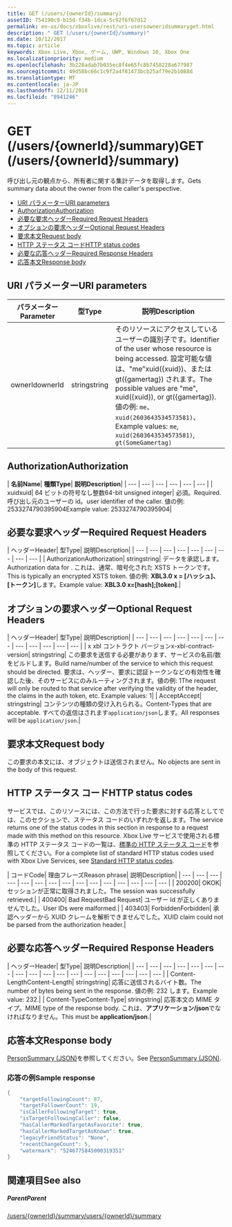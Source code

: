 ```yaml
---
title: GET (/users/{ownerId}/summary)
assetID: 754190c9-b15d-f34b-1dca-5c92f6f67d12
permalink: en-us/docs/xboxlive/rest/uri-usersowneridsummaryget.html
description: " GET (/users/{ownerId}/summary)"
ms.date: 10/12/2017
ms.topic: article
keywords: Xbox Live, Xbox, ゲーム, UWP, Windows 10, Xbox One
ms.localizationpriority: medium
ms.openlocfilehash: 3b228adab7b035ec8f4e65fc8b7458228a677987
ms.sourcegitcommit: 49d58bc66c1c9f2a4f81473bcb25af79e2b1088d
ms.translationtype: MT
ms.contentlocale: ja-JP
ms.lasthandoff: 12/11/2018
ms.locfileid: "8941246"
---
```

# <a name="get-usersowneridsummary"></a><span data-ttu-id="8e6b2-104">GET (/users/{ownerId}/summary)</span><span class="sxs-lookup"><span data-stu-id="8e6b2-104">GET (/users/{ownerId}/summary)</span></span>
<span data-ttu-id="8e6b2-105">呼び出し元の観点から、所有者に関する集計データを取得します。</span><span class="sxs-lookup"><span data-stu-id="8e6b2-105">Gets summary data about the owner from the caller's perspective.</span></span>

  * [<span data-ttu-id="8e6b2-106">URI パラメーター</span><span class="sxs-lookup"><span data-stu-id="8e6b2-106">URI parameters</span></span>](#ID4EQ)
  * [<span data-ttu-id="8e6b2-107">Authorization</span><span class="sxs-lookup"><span data-stu-id="8e6b2-107">Authorization</span></span>](#ID4E2)
  * [<span data-ttu-id="8e6b2-108">必要な要求ヘッダー</span><span class="sxs-lookup"><span data-stu-id="8e6b2-108">Required Request Headers</span></span>](#ID4EBC)
  * [<span data-ttu-id="8e6b2-109">オプションの要求ヘッダー</span><span class="sxs-lookup"><span data-stu-id="8e6b2-109">Optional Request Headers</span></span>](#ID4EHD)
  * [<span data-ttu-id="8e6b2-110">要求本文</span><span class="sxs-lookup"><span data-stu-id="8e6b2-110">Request body</span></span>](#ID4EXE)
  * [<span data-ttu-id="8e6b2-111">HTTP ステータス コード</span><span class="sxs-lookup"><span data-stu-id="8e6b2-111">HTTP status codes</span></span>](#ID4ECF)
  * [<span data-ttu-id="8e6b2-112">必要な応答ヘッダー</span><span class="sxs-lookup"><span data-stu-id="8e6b2-112">Required Response Headers</span></span>](#ID4EZG)
  * [<span data-ttu-id="8e6b2-113">応答本文</span><span class="sxs-lookup"><span data-stu-id="8e6b2-113">Response body</span></span>](#ID4EGAAC)

<a id="ID4EQ"></a>


## <a name="uri-parameters"></a><span data-ttu-id="8e6b2-114">URI パラメーター</span><span class="sxs-lookup"><span data-stu-id="8e6b2-114">URI parameters</span></span>

| <span data-ttu-id="8e6b2-115">パラメーター</span><span class="sxs-lookup"><span data-stu-id="8e6b2-115">Parameter</span></span>| <span data-ttu-id="8e6b2-116">型</span><span class="sxs-lookup"><span data-stu-id="8e6b2-116">Type</span></span>| <span data-ttu-id="8e6b2-117">説明</span><span class="sxs-lookup"><span data-stu-id="8e6b2-117">Description</span></span>|
| --- | --- | --- |
| <span data-ttu-id="8e6b2-118">ownerId</span><span class="sxs-lookup"><span data-stu-id="8e6b2-118">ownerId</span></span>| <span data-ttu-id="8e6b2-119">string</span><span class="sxs-lookup"><span data-stu-id="8e6b2-119">string</span></span>| <span data-ttu-id="8e6b2-120">そのリソースにアクセスしているユーザーの識別子です。</span><span class="sxs-lookup"><span data-stu-id="8e6b2-120">Identifier of the user whose resource is being accessed.</span></span> <span data-ttu-id="8e6b2-121">設定可能な値は、"me"xuid({xuid})、または gt({gamertag}) されます。</span><span class="sxs-lookup"><span data-stu-id="8e6b2-121">The possible values are "me", xuid({xuid}), or gt({gamertag}).</span></span> <span data-ttu-id="8e6b2-122">値の例: <code>me</code>、 <code>xuid(2603643534573581)</code>、</span><span class="sxs-lookup"><span data-stu-id="8e6b2-122">Example values: <code>me</code>, <code>xuid(2603643534573581)</code>,</span></span> <code>gt(SomeGamertag)</code>|

<a id="ID4E2"></a>


## <a name="authorization"></a><span data-ttu-id="8e6b2-123">Authorization</span><span class="sxs-lookup"><span data-stu-id="8e6b2-123">Authorization</span></span>

| <b><span data-ttu-id="8e6b2-124">名前</span><span class="sxs-lookup"><span data-stu-id="8e6b2-124">Name</span></span></b>| <b><span data-ttu-id="8e6b2-125">種類</span><span class="sxs-lookup"><span data-stu-id="8e6b2-125">Type</span></span></b>| <b><span data-ttu-id="8e6b2-126">説明</span><span class="sxs-lookup"><span data-stu-id="8e6b2-126">Description</span></span></b>|
| --- | --- | --- | --- | --- | --- |
| <span data-ttu-id="8e6b2-127">xuid</span><span class="sxs-lookup"><span data-stu-id="8e6b2-127">xuid</span></span>| <span data-ttu-id="8e6b2-128">64 ビットの符号なし整数</span><span class="sxs-lookup"><span data-stu-id="8e6b2-128">64-bit unsigned integer</span></span>| <span data-ttu-id="8e6b2-129">必須。</span><span class="sxs-lookup"><span data-stu-id="8e6b2-129">Required.</span></span> <span data-ttu-id="8e6b2-130">呼び出し元のユーザーの id。</span><span class="sxs-lookup"><span data-stu-id="8e6b2-130">user identifier of the caller.</span></span> <span data-ttu-id="8e6b2-131">値の例: 2533274790395904</span><span class="sxs-lookup"><span data-stu-id="8e6b2-131">Example value: 2533274790395904</span></span>|

<a id="ID4EBC"></a>


## <a name="required-request-headers"></a><span data-ttu-id="8e6b2-132">必要な要求ヘッダー</span><span class="sxs-lookup"><span data-stu-id="8e6b2-132">Required Request Headers</span></span>

| <span data-ttu-id="8e6b2-133">ヘッダー</span><span class="sxs-lookup"><span data-stu-id="8e6b2-133">Header</span></span>| <span data-ttu-id="8e6b2-134">型</span><span class="sxs-lookup"><span data-stu-id="8e6b2-134">Type</span></span>| <span data-ttu-id="8e6b2-135">説明</span><span class="sxs-lookup"><span data-stu-id="8e6b2-135">Description</span></span>|
| --- | --- | --- | --- | --- | --- | --- | --- | --- |
| <span data-ttu-id="8e6b2-136">Authorization</span><span class="sxs-lookup"><span data-stu-id="8e6b2-136">Authorization</span></span>| <span data-ttu-id="8e6b2-137">string</span><span class="sxs-lookup"><span data-stu-id="8e6b2-137">string</span></span>| <span data-ttu-id="8e6b2-138">データを承認します。</span><span class="sxs-lookup"><span data-stu-id="8e6b2-138">Authorization data for .</span></span> <span data-ttu-id="8e6b2-139">これは、通常、暗号化された XSTS トークンです。</span><span class="sxs-lookup"><span data-stu-id="8e6b2-139">This is typically an encrypted XSTS token.</span></span> <span data-ttu-id="8e6b2-140">値の例: <b>XBL3.0 x = [ハッシュ]、[トークン]</b>します。</span><span class="sxs-lookup"><span data-stu-id="8e6b2-140">Example value: <b>XBL3.0 x=[hash];[token]</b>.</span></span>|

<a id="ID4EHD"></a>


## <a name="optional-request-headers"></a><span data-ttu-id="8e6b2-141">オプションの要求ヘッダー</span><span class="sxs-lookup"><span data-stu-id="8e6b2-141">Optional Request Headers</span></span>

| <span data-ttu-id="8e6b2-142">ヘッダー</span><span class="sxs-lookup"><span data-stu-id="8e6b2-142">Header</span></span>| <span data-ttu-id="8e6b2-143">型</span><span class="sxs-lookup"><span data-stu-id="8e6b2-143">Type</span></span>| <span data-ttu-id="8e6b2-144">説明</span><span class="sxs-lookup"><span data-stu-id="8e6b2-144">Description</span></span>|
| --- | --- | --- | --- | --- | --- | --- | --- | --- | --- | --- | --- |
| <span data-ttu-id="8e6b2-145">x xbl コントラクト バージョン</span><span class="sxs-lookup"><span data-stu-id="8e6b2-145">x-xbl-contract-version</span></span>| <span data-ttu-id="8e6b2-146">string</span><span class="sxs-lookup"><span data-stu-id="8e6b2-146">string</span></span>| <span data-ttu-id="8e6b2-147">この要求を送信する必要があります、サービスの名前/数をビルドします。</span><span class="sxs-lookup"><span data-stu-id="8e6b2-147">Build name/number of the service to which this request should be directed.</span></span> <span data-ttu-id="8e6b2-148">要求は、ヘッダー、要求に認証トークンなどの有効性を確認した後、そのサービスにのみルーティングされます。値の例: 1</span><span class="sxs-lookup"><span data-stu-id="8e6b2-148">The request will only be routed to that service after verifying the validity of the header, the claims in the auth token, etc. Example values: 1</span></span>|
| <span data-ttu-id="8e6b2-149">Accept</span><span class="sxs-lookup"><span data-stu-id="8e6b2-149">Accept</span></span>| <span data-ttu-id="8e6b2-150">string</span><span class="sxs-lookup"><span data-stu-id="8e6b2-150">string</span></span>| <span data-ttu-id="8e6b2-151">コンテンツの種類の受け入れられる。</span><span class="sxs-lookup"><span data-stu-id="8e6b2-151">Content-Types that are acceptable.</span></span> <span data-ttu-id="8e6b2-152">すべての返信はされます<code>application/json</code>します。</span><span class="sxs-lookup"><span data-stu-id="8e6b2-152">All responses will be <code>application/json</code>.</span></span>|

<a id="ID4EXE"></a>


## <a name="request-body"></a><span data-ttu-id="8e6b2-153">要求本文</span><span class="sxs-lookup"><span data-stu-id="8e6b2-153">Request body</span></span>

<span data-ttu-id="8e6b2-154">この要求の本文には、オブジェクトは送信されません。</span><span class="sxs-lookup"><span data-stu-id="8e6b2-154">No objects are sent in the body of this request.</span></span>

<a id="ID4ECF"></a>


## <a name="http-status-codes"></a><span data-ttu-id="8e6b2-155">HTTP ステータス コード</span><span class="sxs-lookup"><span data-stu-id="8e6b2-155">HTTP status codes</span></span>

<span data-ttu-id="8e6b2-156">サービスでは、このリソースには、この方法で行った要求に対する応答としてでは、このセクションで、ステータス コードのいずれかを返します。</span><span class="sxs-lookup"><span data-stu-id="8e6b2-156">The service returns one of the status codes in this section in response to a request made with this method on this resource.</span></span> <span data-ttu-id="8e6b2-157">Xbox Live サービスで使用される標準の HTTP ステータス コードの一覧は、[標準の HTTP ステータス コード](../../additional/httpstatuscodes.md)を参照してください。</span><span class="sxs-lookup"><span data-stu-id="8e6b2-157">For a complete list of standard HTTP status codes used with Xbox Live Services, see [Standard HTTP status codes](../../additional/httpstatuscodes.md).</span></span>

| <span data-ttu-id="8e6b2-158">コード</span><span class="sxs-lookup"><span data-stu-id="8e6b2-158">Code</span></span>| <span data-ttu-id="8e6b2-159">理由フレーズ</span><span class="sxs-lookup"><span data-stu-id="8e6b2-159">Reason phrase</span></span>| <span data-ttu-id="8e6b2-160">説明</span><span class="sxs-lookup"><span data-stu-id="8e6b2-160">Description</span></span>|
| --- | --- | --- | --- | --- | --- | --- | --- | --- | --- | --- | --- | --- | --- | --- |
| <span data-ttu-id="8e6b2-161">200</span><span class="sxs-lookup"><span data-stu-id="8e6b2-161">200</span></span>| <span data-ttu-id="8e6b2-162">OK</span><span class="sxs-lookup"><span data-stu-id="8e6b2-162">OK</span></span>| <span data-ttu-id="8e6b2-163">セッションが正常に取得されました。</span><span class="sxs-lookup"><span data-stu-id="8e6b2-163">The session was successfully retrieved.</span></span>|
| <span data-ttu-id="8e6b2-164">400</span><span class="sxs-lookup"><span data-stu-id="8e6b2-164">400</span></span>| <span data-ttu-id="8e6b2-165">Bad Request</span><span class="sxs-lookup"><span data-stu-id="8e6b2-165">Bad Request</span></span>| <span data-ttu-id="8e6b2-166">ユーザー Id が正しくありませんでした。</span><span class="sxs-lookup"><span data-stu-id="8e6b2-166">User IDs were malformed.</span></span>|
| <span data-ttu-id="8e6b2-167">403</span><span class="sxs-lookup"><span data-stu-id="8e6b2-167">403</span></span>| <span data-ttu-id="8e6b2-168">Forbidden</span><span class="sxs-lookup"><span data-stu-id="8e6b2-168">Forbidden</span></span>| <span data-ttu-id="8e6b2-169">承認ヘッダーから XUID クレームを解析できませんでした。</span><span class="sxs-lookup"><span data-stu-id="8e6b2-169">XUID claim could not be parsed from the authorization header.</span></span>|

<a id="ID4EZG"></a>


## <a name="required-response-headers"></a><span data-ttu-id="8e6b2-170">必要な応答ヘッダー</span><span class="sxs-lookup"><span data-stu-id="8e6b2-170">Required Response Headers</span></span>

| <span data-ttu-id="8e6b2-171">ヘッダー</span><span class="sxs-lookup"><span data-stu-id="8e6b2-171">Header</span></span>| <span data-ttu-id="8e6b2-172">型</span><span class="sxs-lookup"><span data-stu-id="8e6b2-172">Type</span></span>| <span data-ttu-id="8e6b2-173">説明</span><span class="sxs-lookup"><span data-stu-id="8e6b2-173">Description</span></span>|
| --- | --- | --- | --- | --- | --- | --- | --- | --- | --- | --- | --- | --- | --- | --- | --- | --- | --- |
| <span data-ttu-id="8e6b2-174">Content-Length</span><span class="sxs-lookup"><span data-stu-id="8e6b2-174">Content-Length</span></span>| <span data-ttu-id="8e6b2-175">string</span><span class="sxs-lookup"><span data-stu-id="8e6b2-175">string</span></span>| <span data-ttu-id="8e6b2-176">応答に送信されるバイト数。</span><span class="sxs-lookup"><span data-stu-id="8e6b2-176">The number of bytes being sent in the response.</span></span> <span data-ttu-id="8e6b2-177">値の例: 232 します。</span><span class="sxs-lookup"><span data-stu-id="8e6b2-177">Example value: 232.</span></span>|
| <span data-ttu-id="8e6b2-178">Content-Type</span><span class="sxs-lookup"><span data-stu-id="8e6b2-178">Content-Type</span></span>| <span data-ttu-id="8e6b2-179">string</span><span class="sxs-lookup"><span data-stu-id="8e6b2-179">string</span></span>| <span data-ttu-id="8e6b2-180">応答本文の MIME タイプ。</span><span class="sxs-lookup"><span data-stu-id="8e6b2-180">MIME type of the response body.</span></span> <span data-ttu-id="8e6b2-181">これは、<b>アプリケーション/json</b>でなければなりません。</span><span class="sxs-lookup"><span data-stu-id="8e6b2-181">This must be <b>application/json</b>.</span></span>|

<a id="ID4EGAAC"></a>


## <a name="response-body"></a><span data-ttu-id="8e6b2-182">応答本文</span><span class="sxs-lookup"><span data-stu-id="8e6b2-182">Response body</span></span>

<span data-ttu-id="8e6b2-183">[PersonSummary (JSON)](../../json/json-personsummary.md)を参照してください。</span><span class="sxs-lookup"><span data-stu-id="8e6b2-183">See [PersonSummary (JSON)](../../json/json-personsummary.md).</span></span>

<a id="ID4ESAAC"></a>


### <a name="sample-response"></a><span data-ttu-id="8e6b2-184">応答の例</span><span class="sxs-lookup"><span data-stu-id="8e6b2-184">Sample response</span></span>


```cpp
{
    "targetFollowingCount": 87,
    "targetFollowerCount": 19,
    "isCallerFollowingTarget": true,
    "isTargetFollowingCaller": false,
    "hasCallerMarkedTargetAsFavorite": true,
    "hasCallerMarkedTargetAsKnown": true,
    "legacyFriendStatus": "None",
    "recentChangeCount": 5,
    "watermark": "5246775845000319351"
}

```


<a id="ID4E3AAC"></a>


## <a name="see-also"></a><span data-ttu-id="8e6b2-185">関連項目</span><span class="sxs-lookup"><span data-stu-id="8e6b2-185">See also</span></span>

<a id="ID4E5AAC"></a>


##### <a name="parent"></a><span data-ttu-id="8e6b2-186">Parent</span><span class="sxs-lookup"><span data-stu-id="8e6b2-186">Parent</span></span>

[<span data-ttu-id="8e6b2-187">/users/{ownerId}/summary</span><span class="sxs-lookup"><span data-stu-id="8e6b2-187">/users/{ownerId}/summary</span></span>](uri-usersowneridsummary.md)
